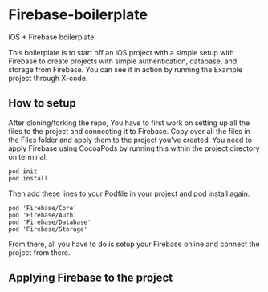 # Firebase-boilerplate
iOS + Firebase boilerplate

This boilerplate is to start off an iOS project with a simple setup with Firebase to create projects with simple authentication, database, and storage from Firebase. You can see it in action by running the Example project through X-code.

## How to setup

After cloning/forking the repo, You have to first work on setting up all the files to the project and connecting it to Firebase. Copy over all the files in the Files folder and apply them to the project you've created.
You need to apply Firebase using CocoaPods by running this within the project directory on terminal:
```
pod init
pod install
```
Then add these lines to your Podfile in your project and pod install again.
```
pod 'Firebase/Core'
pod 'Firebase/Auth'
pod 'Firebase/Database'
pod 'Firebase/Storage'
```
From there, all you have to do is setup your Firebase online and connect the project from there.

## Applying Firebase to the project

